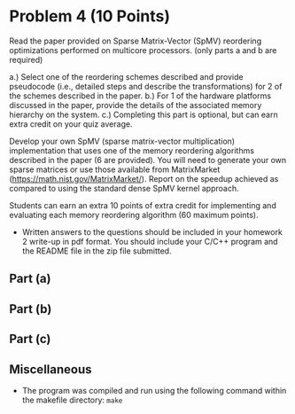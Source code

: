 # Problem 4 (10 Points)

Read the paper provided on Sparse Matrix-Vector (SpMV) reordering optimizations performed on multicore processors. (only parts a and b are required)

a.) Select one of the reordering schemes described and provide pseudocode (i.e., detailed steps and describe the transformations) for 2 of the schemes described in the paper.
b.) For 1 of the hardware platforms discussed in the paper, provide the details of the associated memory hierarchy on the system.
c.) Completing this part is optional, but can earn extra credit on your quiz average. 

Develop your own SpMV (sparse matrix-vector multiplication) implementation that uses one of the memory reordering algorithms described in the paper (6 are provided). You will need to generate your own sparse matrices or use those available from MatrixMarket (https://math.nist.gov/MatrixMarket/). Report on the speedup achieved as compared to using the standard dense SpMV kernel approach. 

Students can earn an extra 10 points of extra credit for implementing and evaluating each memory reordering algorithm (60 maximum points).

* Written answers to the questions should be included in your homework 2 write-up in pdf format. You should include your C/C++ program and the README file in the zip file submitted.

## Part (a)


## Part (b)


## Part (c)


## Miscellaneous
- The program was compiled and run using the following command within the makefile directory:
```make```
